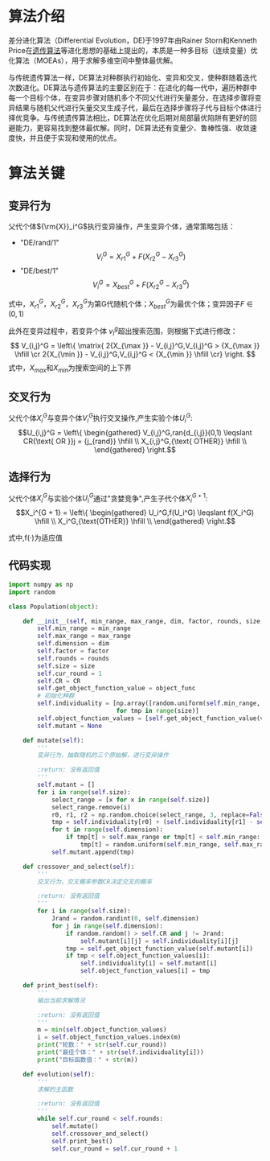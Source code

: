 # 算法介绍

差分进化算法（Differential Evolution，DE)于1997年由Rainer Storn和Kenneth Price在[遗传算法](https://so.csdn.net/so/search?q=%E9%81%97%E4%BC%A0%E7%AE%97%E6%B3%95&spm=1001.2101.3001.7020)等进化思想的基础上提出的，本质是一种多目标（连续变量）优化算法（MOEAs），用于求解多维空间中整体最优解。

与传统遗传算法一样，DE算法对种群执行初始化、变异和交叉，使种群随着迭代次数进化。DE算法与遗传算法的主要区别在于：在进化的每一代中，遍历种群中每一个目标个体，在变异步骤对随机多个不同父代进行矢量差分，在选择步骤将变异结果与随机父代进行矢量交叉生成子代，最后在选择步骤将子代与目标个体进行择优竞争。与传统遗传算法相比，DE算法在优化后期对局部最优陷阱有更好的回避能力，更容易找到整体最优解。同时，DE算法还有变量少、鲁棒性强、收敛速度快，并且便于实现和使用的优点。

# 算法关键

## 变异行为

父代个体${\rm{X}}_i^G$执行变异操作，产生变异个体，通常策略包括：
- "DE/rand/1"
$$V_i^G = X_{r1}^G + F(X_{r2}^G - X_{r3}^G)$$
- "DE/best/1"
$$V_i^G = X_{best}^G + F(X_{r2}^G - X_{r3}^G)$$

式中，$X_{r1}^G，X_{r2}^G，X_{r3}^G$为第G代随机个体；$X_{best}^G$为最优个体；变异因子$F \in (0,1)$

此外在变异过程中，若变异个体 $v_I^g$超出搜索范围，则根据下式进行修改：
$$
V_{i,j}^G = \left\{ \matrix{
  2{X_{\max }} - V_{i,j}^G,V_{i,j}^G > {X_{\max }} \hfill \cr 
  2{X_{\min }} - V_{i,j}^G,V_{i,j}^G < {X_{\min }} \hfill \cr}  \right.
$$
式中，$X_{max}$和$X_{min}$为搜索空间的上下界

## 交叉行为

父代个体$X_i^G$与变异个体$V_i^G$执行交叉操作,产生实验个体$U_i^G$:
$$U_{i,j}^G = \left\{ \begin{gathered}
  V_{i,j}^G,ran{d_{i,j}}(0,1) \leqslant CR{\text{ OR }}j = {j_{rand}} \hfill \\
  X_{i,j}^G,{\text{ OTHER}} \hfill \\ 
\end{gathered}  \right.$$

## 选择行为

父代个体$X_i^G$与实验个体$U_i^G$通过"贪婪竞争",产生子代个体$X_i^{G+1}$:
$$X_i^{G + 1} = \left\{ \begin{gathered}
  U_i^G,f(U_i^G) \leqslant f(X_i^G) \hfill \\
  X_i^G,{\text{OTHER}} \hfill \\ 
\end{gathered}  \right.$$

式中,f(·)为适应值

## 代码实现

```python
import numpy as np
import random

class Population(object):

    def __init__(self, min_range, max_range, dim, factor, rounds, size, object_func, CR=0.75):
        self.min_range = min_range
        self.max_range = max_range
        self.dimension = dim
        self.factor = factor
        self.rounds = rounds
        self.size = size
        self.cur_round = 1
        self.CR = CR
        self.get_object_function_value = object_func
        # 初始化种群
        self.individuality = [np.array([random.uniform(self.min_range, self.max_range) for s in range(self.dimension)])
                              for tmp in range(size)]
        self.object_function_values = [self.get_object_function_value(v) for v in self.individuality]
        self.mutant = None

    def mutate(self):
        '''
        变异行为，抽取随机的三个原始解，进行变异操作

        :return: 没有返回值
        '''
        self.mutant = []
        for i in range(self.size):
            select_range = [x for x in range(self.size)]
            select_range.remove(i)
            r0, r1, r2 = np.random.choice(select_range, 3, replace=False)
            tmp = self.individuality[r0] + (self.individuality[r1] - self.individuality[r2]) * self.factor
            for t in range(self.dimension):
                if tmp[t] > self.max_range or tmp[t] < self.min_range:
                    tmp[t] = random.uniform(self.min_range, self.max_range)
            self.mutant.append(tmp)

    def crossover_and_select(self):
        '''
        交叉行为，交叉概率参数CR决定交叉的概率

        :return: 没有返回值
        '''
        for i in range(self.size):
            Jrand = random.randint(0, self.dimension)
            for j in range(self.dimension):
                if random.random() > self.CR and j != Jrand:
                    self.mutant[i][j] = self.individuality[i][j]
                tmp = self.get_object_function_value(self.mutant[i])
                if tmp < self.object_function_values[i]:
                    self.individuality[i] = self.mutant[i]
                    self.object_function_values[i] = tmp

    def print_best(self):
        '''
        输出当前求解情况

        :return: 没有返回值
        '''
        m = min(self.object_function_values)
        i = self.object_function_values.index(m)
        print("轮数：" + str(self.cur_round))
        print("最佳个体：" + str(self.individuality[i]))
        print("目标函数值：" + str(m))

    def evolution(self):
        '''
        求解的主函数

        :return: 没有返回值
        '''
        while self.cur_round < self.rounds:
            self.mutate()
            self.crossover_and_select()
            self.print_best()
            self.cur_round = self.cur_round + 1
```